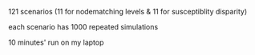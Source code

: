 121 scenarios (11 for nodematching levels & 11 for susceptiblity disparity)

each scenario has 1000 repeated simulations

10 minutes' run on my laptop
